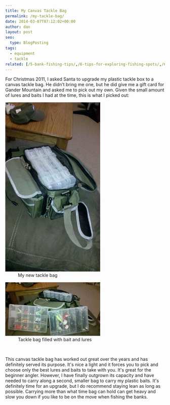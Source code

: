 ```yaml
---
title: My Canvas Tackle Bag
permalink: /my-tackle-bag/
date: 2014-03-07T07:12:02+00:00
author: dan
layout: post
seo:
  type: BlogPosting
tags:
  - equipment
  - tackle
related: [/5-bank-fishing-tips/,/6-tips-for-exploring-fishing-spots/,/6-things-to-do-in-the-fishing-off-season,]
---
```

For Christmas 2011, I asked Santa to upgrade my plastic tackle box to a canvas tackle bag. He didn&#8217;t bring me one, but he did give me a gift card for Gander Mountain and asked me to pick out my own. Given the small amount of lures and baits I had at the time, this is what I picked out:

<div id='gallery-5' class='gallery galleryid-165 gallery-columns-2 gallery-size-responsive-300'>
  <dl class='gallery-item'>
    <dt class='gallery-icon portrait'>
      <a href="/images/my-first-tackle-bag-1456x2592.jpg"><img width="300" height="534" src="/images/my-first-tackle-bag-300x534.jpg" class="attachment-responsive-300" alt="My first canvas tackle bag" /></a>
    </dt>
    <dd class='wp-caption-text gallery-caption'>
      My new tackle bag
    </dd>
  </dl>
  <dl class='gallery-item'>
    <dt class='gallery-icon landscape'>
      <a href="/images/my-first-tackle-bag-filled-2592x1456.jpg"><img width="300" height="169" src="/images/my-first-tackle-bag-filled-300x169.jpg" class="attachment-responsive-300" alt="Canvas tackle bag filled with bait and lures" /></a>
    </dt>
    <dd class='wp-caption-text gallery-caption'>
      Tackle bag filled with bait and lures
    </dd>
  </dl>
  <br style="clear: both" />
</div>

This canvas tackle bag has worked out great over the years and has definitely served its purpose. It's nice a light and it forces you to pick and choose only the best lures and baits to take with you. It's great for the beginner angler. However, I have finally outgrown its capacity and have needed to carry along a second, smaller bag to carry my plastic baits. It's definitely time for an upgrade, but I do recommend staying lean as long as possible. Carrying more than what time bag can hold can get heavy and slow you down if you like to be on the move when fishing the banks.
